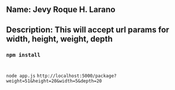 ## Name: Jevy Roque H. Larano
## Description: This will accept url params for width, height, weight, depth

### `npm install`

#
`node app.js`
`http://localhost:5000/package?weight=51&height=20&width=5&depth=20`
